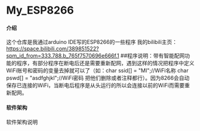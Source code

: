 # My_ESP8266

#### 介绍
这个仓库是我通过arduino IDE写的ESP8266的一些程序
我的bilibili主页：https://space.bilibili.com/389851522?spm_id_from=333.788.b_765f7570696e666f.1
##程序说明：带有智能配网功能的程序，有部分程序在断电后还是需要重新配网，遇到这样的情况把程序中定义WiFi账号和密码的变量去掉就可以了（如：char ssid[] = "MI";//WiFi名称
char pswd[] = "asdfghjkl";//WiFi密码
把他们删除或者注释都行）。因为8266会自动保存已连接的WiFi，当断电后程序是从头运行的所以会连接以前的WiFi而需要重新配网。

#### 软件架构
软件架构说明

